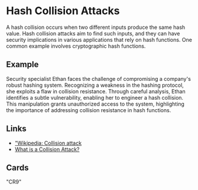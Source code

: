 # Hash Collision Attacks
A hash collision occurs when two different inputs produce the same hash value. Hash collision attacks aim to find such inputs, and they can have security implications in various applications that rely on hash functions. One common example involves cryptographic hash functions.

## Example
Security specialist Ethan faces the challenge of compromising a company's robust hashing system. Recognizing a weakness in the hashing protocol, she exploits a flaw in collision resistance. Through careful analysis, Ethan identifies a subtle vulnerability, enabling her to engineer a hash collision. This manipulation grants unauthorized access to the system, highlighting the importance of addressing collision resistance in hash functions.

## Links
- ["Wikipedia: Collision attack](https://en.wikipedia.org/wiki/Collision_attack)
- [What is a Collision Attack?](https://www.ccn.com/education/cryptography-attacks-6-types-and-prevention-measures/#:~:text=Cryptography%20attacks%20come%20in%20various,to%20fortify%20defenses%20against%20attacks.)

## Cards
"CR9"
